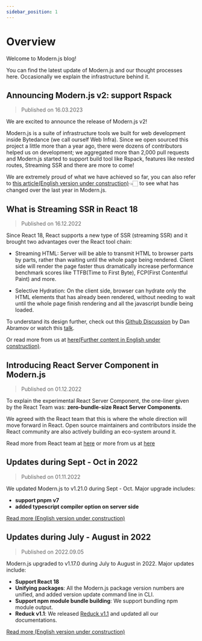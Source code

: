 ```yaml
---
sidebar_position: 1
---
```


# Overview

Welcome to Modern.js blog!

You can find the latest update of Modern.js and our thought processes here. Occasionally we explain the infrastructure behind it.

## Announcing Modern.js v2: support Rspack

> Published on 16.03.2023

We are excited to announce the release of Modern.js v2!

Modern.js is a suite of infrastructure tools we built for web development inside Bytedance (we call ourself Web Infra). Since we open sourced this project a little more than a year ago, there were dozens of contributors helped us on development; we aggregated more than 2,000 pull requests and Modern.js started to support build tool like Rspack, features like nested routes, Streaming SSR and there are more to come!

We are extremely proud of what we have achieved so far, you can also refer to [this article(English version under construction)](/community/blog/v2-release-note)👈🏻 to see what has changed over the last year in Modern.js.

## What is Streaming SSR in React 18

> Published on 16.12.2022

Since React 18, React supports a new type of SSR (streaming SSR) and it brought two advantages over the React tool chain:

- Streaming HTML: Server will be able to transmit HTML to browser parts by parts, rather than waiting until the whole page being rendered. Client side will render the page faster thus dramatically increase performance benchmark scores like TTFB(Time to First Byte), FCP(First Contentful Paint) and more.

- Selective Hydration: On the client side, browser can hydrate only the HTML elements that has already been rendered, without needing to wait until the whole page finish rendering and all the javascript bundle being loaded.

To understand its design further, check out this [Github Discussion](https://github.com/reactwg/react-18/discussions/37) by Dan Abramov or watch this [talk](https://www.youtube.com/watch?v=pj5N-Khihgc).

Or read more from us at [here(Further content in English under construction)](https://mp.weixin.qq.com/s/w4FS5sBcHqRl-Saqi19Y6g).

## Introducing React Server Component in Modern.js

> Published on 01.12.2022

To explain the experimental React Server Component, the one-liner given by the React Team was: **zero-bundle-size React Server Components**.

We agreed with the React team that this is where the whole direction will move forward in React. Open source maintainers and contributors inside the React community are also actively building an eco-system around it.

Read more from React team at [here](https://react.dev/blog/2023/03/22/react-labs-what-we-have-been-working-on-march-2023#react-server-components) or more from us at [here](https://mp.weixin.qq.com/s/B-XLvW00vl5RE1Ur3EW4ow)

## Updates during Sept - Oct in 2022

> Published on 01.11.2022

We updated Modern.js to v1.21.0 during Sept - Oct. Major upgrade includes:

- **support pnpm v7**
- **added typescript compiler option on server side**

[Read more (English version under construction)](/community/blog/2022-0910-updates)

## Updates during July - August in 2022

> Published on 2022.09.05

Modern.js upgraded to v1.17.0 during July to August in 2022. Major updates include:

- **Support React 18**
- **Unifying packages**: All the Modern.js package version numbers are unified, and added version update command line in CLI.
- **Support npm module bundle building**: We support bundling npm module output.
- **Reduck v1.1**: We released [Reduck v1.1](https://github.com/web-infra-dev/reduck) and updated all our documentations.

[Read more (English version under construction)](/community/blog/2022-0708-updates)

